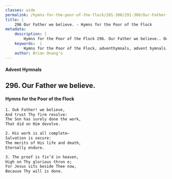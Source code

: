 ```yaml
---
classes: wide
permalink: /hymns-for-the-poor-of-the-flock/201-300/291-300/Our-Father-we-believe/
title: |
    296 Our Father we believe. - Hymns for the Poor of the Flock
metadata:
    description: |
        Hymns for the Poor of the Flock 296. Our Father we believe.. Ouk Father! we believe, And trust Thy firm resolve: The Son has surely done the work, That did on Him devolve. 
    keywords:  |
        Hymns for the Poor of the Flock, adventhymnals, advent hymnals, Our Father we believe., Ouk Father! we believe,, 
    author: Brian Onang'o
---
```


#### Advent Hymnals
## 296. Our Father we believe.
####  Hymns for the Poor of the Flock

```txt
1. Ouk Father! we believe,
And trust Thy firm resolve:
The Son has surely done the work,
That did on Him devolve.

2. His work is all complete—
Salvation is secure:
The merits of His life and death,
Eternally endure.

3. The proof is fix’d in heaven,
High on Thy glorious thron e;
For Jesus sits beside Thee now,
Because Thy will is done.
```